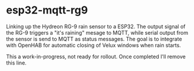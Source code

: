 # esp32-mqtt-rg9
Linking up the Hydreon RG-9 rain sensor to a ESP32. 
The output signal of the RG-9 triggers a "it's raining" mesage to MQTT, while serial output from the sensor is send to MQTT as status messages.
The goal is to integrate with OpenHAB for automatic closing of Velux windows when rain starts.

This a work-in-progress, not ready for rollout. Once completed I'll remove this line.
